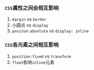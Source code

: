### `CSS`属性之间会相互影响
1. `margin` vs `border`
2. 小圆点 vs `display`
3. `positon:absolute` vs `display: inline`

### `CSS`各元素之间相互影响
1. `position:fixed` vs `transform`
2. `float`影响`inline`元素
